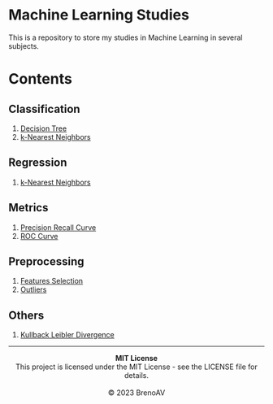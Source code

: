 # Machine Learning Studies

This is a repository to store my studies in Machine Learning in several subjects.

# Contents

## Classification

1. [Decision Tree](./Classification-Algorithms/Ensemble/DecisionTree.ipynb) 
2. [k-Nearest Neighbors](./Classification-Algorithms/kNN/kNN-Iris.ipynb)

## Regression

1. [k-Nearest Neighbors](./Regression-Algorithms/kNN/kNN-Abalone.ipynb)

## Metrics

1. [Precision Recall Curve](./Metrics/Classification/PR-Curve.ipynb)
2. [ROC Curve](./Metrics/Classification/ROC-Curve.ipynb)

## Preprocessing

1. [Features Selection](./Preprocessing/Features-Selection/)
2. [Outliers](./Preprocessing/Outliers/)

## Others

1. [Kullback Leibler Divergence](./Others/kullback-leibler-divergence/)

---

<p align='center'>
<strong>MIT License</strong><br>
This project is licensed under the MIT License - see the LICENSE file for details.<br><br>
&copy; 2023 BrenoAV
</p>